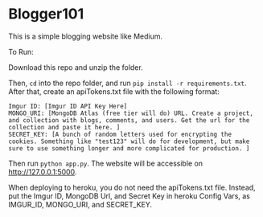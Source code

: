 # Blogger101

This is a simple blogging website like Medium. 

To Run:

Download this repo and unzip the folder.

Then, `cd` into the repo folder, and run `pip install -r requirements.txt`. After that, create an apiTokens.txt file with the following format:

```
Imgur ID: [Imgur ID API Key Here]
MONGO_URI: [MongoDB Atlas (free tier will do) URL. Create a project, and collection with blogs, comments, and users. Get the url for the collection and paste it here. ]
SECRET_KEY: [A bunch of random letters used for encrypting the cookies. Something like "test123" will do for development, but make sure to use something longer and more complicated for production. ]
```

Then run `python app.py`. The website will be accessible on http://127.0.0.1:5000. 


When deploying to heroku, you do not need the apiTokens.txt file. Instead, put the Imgur ID, MongoDB Url, and Secret Key in heroku Config Vars, as IMGUR_ID, MONGO_URI, and SECRET_KEY. 
